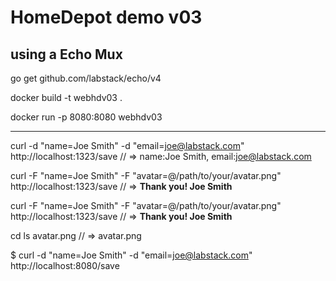 # HomeDepot demo v03


##  using a Echo Mux

go get github.com/labstack/echo/v4



docker build -t webhdv03 .

docker run -p 8080:8080 webhdv03


---


curl -d "name=Joe Smith" -d "email=joe@labstack.com" http://localhost:1323/save
// => name:Joe Smith, email:joe@labstack.com


curl -F "name=Joe Smith" -F "avatar=@/path/to/your/avatar.png" http://localhost:1323/save
// => <b>Thank you! Joe Smith</b>


curl -F "name=Joe Smith" -F "avatar=@/path/to/your/avatar.png" http://localhost:1323/save
// => <b>Thank you! Joe Smith</b>


cd <project directory>
ls avatar.png
// => avatar.png




$ curl -d "name=Joe Smith" -d "email=joe@labstack.com" http://localhost:8080/save







